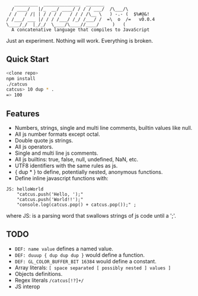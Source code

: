 ```
   _________  ______________  _______
  / ____/   |/_  __/ ____/ / / / ___/  /\___/\
 / /   / /| | / / / /   / / / /\__ \   ) -.- (  $%#@&!
/ /___/ ___ |/ / / /___/ /_/ /___/ /  =\  o  /=   v0.0.4
\____/_/  |_/_/  \____/\____//____/     )   (
  A concatenative language that compiles to JavaScript
```

Just an experiment. Nothing will work. Everything is broken.

## Quick Start

```bash
<clone repo>
npm install
./catcus
catcus> 10 dup * .
=> 100
```

## Features

* Numbers, strings, single and multi line comments, builtin values like null.
* All js number formats except octal.
* Double quote js strings.
* All js operators.
* Single and multi line js comments.
* All js builtins: true, false, null, undefined, NaN, etc.
* UTF8 identifiers with the same rules as js.
* { dup * } to define, potentially nested, anonymous functions.
* Define inline javascript functions with:

```
JS: helloWorld
	"catcus.push('Hello, ');"
	"catcus.push('World!!');"
	"console.log(catcus.pop() + catcus.pop());" ;
```

where JS: is a parsing word that swallows strings of js code until a ';'.

## TODO

* `DEF: name value` defines a named value.
* `DEF: duuup { dup dup dup }` would define a function.
* `DEF: GL_COLOR_BUFFER_BIT 16384` would define a constant.
* Array literals: `[ space separated [ possibly nested ] values ]`
* Objects definitions.
* Regex literals `/catcus[!?]+/`
* JS interop
